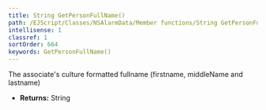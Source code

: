 ```yaml
---
title: String GetPersonFullName()
path: /EJScript/Classes/NSAlarmData/Member functions/String GetPersonFullName()
intellisense: 1
classref: 1
sortOrder: 664
keywords: GetPersonFullName()
---
```



The associate's culture formatted fullname (firstname, middleName and lastname)



* **Returns:** String


